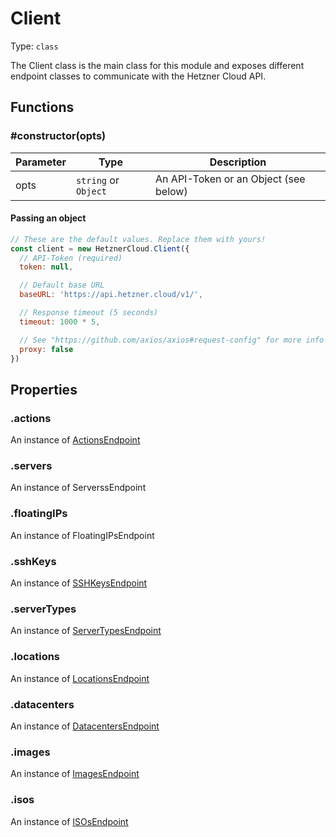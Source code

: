 # Client

Type: `class`

The Client class is the main class for this module and exposes different
endpoint classes to communicate with the Hetzner Cloud API.

## Functions

### \#constructor(opts)

| Parameter | Type                 | Description                                |
| --------- | -------------------- | ------------------------------------------ |
| opts      | `string` or `Object` | An API-Token or an Object (see below)      |

#### Passing an object

```javascript
// These are the default values. Replace them with yours!
const client = new HetznerCloud.Client({
  // API-Token (required)
  token: null,

  // Default base URL
  baseURL: 'https://api.hetzner.cloud/v1/',

  // Response timeout (5 seconds)
  timeout: 1000 * 5,

  // See "https://github.com/axios/axios#request-config" for more info
  proxy: false
})
```

## Properties

### .actions

An instance of [ActionsEndpoint](../endpoints/actions-endpoint.md)

### .servers

An instance of ServerssEndpoint

### .floatingIPs

An instance of FloatingIPsEndpoint

### .sshKeys

An instance of [SSHKeysEndpoint](../endpoints/sshkeys-endpoint.md)

### .serverTypes

An instance of [ServerTypesEndpoint](../endpoints/servertypes-endpoint.md)

### .locations

An instance of [LocationsEndpoint](../endpoints/locations-endpoint.md)

### .datacenters

An instance of [DatacentersEndpoint](../endpoints/datacenters-endpoint.md)

### .images

An instance of [ImagesEndpoint](../endpoints/images-endpoint.md)

### .isos

An instance of [ISOsEndpoint](../endpoints/isos-endpoint.md)
